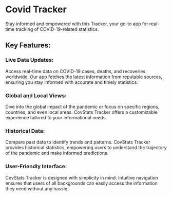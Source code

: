 # Covid Tracker

Stay informed and empowered with this  Tracker, your go-to app for real-time tracking of COVID-19-related statistics. 

## Key Features:

### Live Data Updates:
Access real-time data on COVID-19 cases, deaths, and recoveries worldwide. Our app fetches the latest information from reputable sources, ensuring you stay informed with accurate and timely statistics.

### Global and Local Views:
Dive into the global impact of the pandemic or focus on specific regions, countries, and even local areas. CovStats Tracker offers a customizable experience tailored to your informational needs.

### Historical Data:
Compare past data to identify trends and patterns. CovStats Tracker provides historical statistics, empowering users to understand the trajectory of the pandemic and make informed predictions.

### User-Friendly Interface:
CovStats Tracker is designed with simplicity in mind. Intuitive navigation ensures that users of all backgrounds can easily access the information they need without any hassle.
